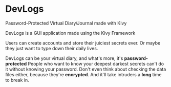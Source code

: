 # DevLogs
Password-Protected Virtual Diary/Journal made with Kivy

DevLogs is a GUI application made using the Kivy Framework

Users can create accounts and store their juiciest secrets ever.
Or maybe they just want to type down their daily lives.

DevLogs can be your virtual diary, and what's more, it's **password-protected**
People who want to know your deepest darkest secrets can't do it without knowing your password.
Don't even think about checking the data files either, because they're **encrypted**.
And it'll take intruders a **long** time to break in.
